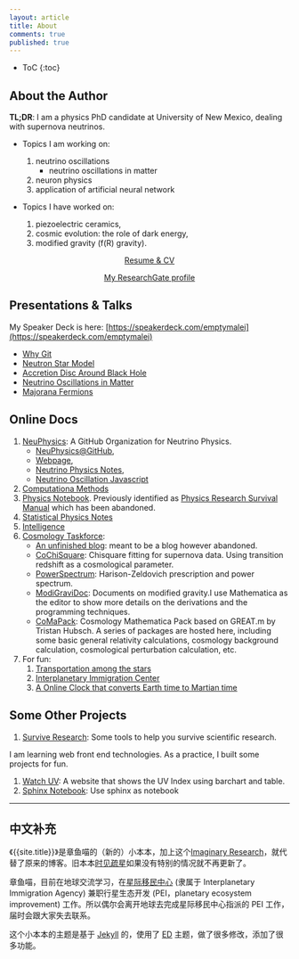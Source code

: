 ```yaml
---
layout: article
title: About
comments: true
published: true
---
```



* ToC
{:toc}


## About the Author


**TL;DR**: I am a physics PhD candidate at University of New Mexico, dealing with supernova neutrinos.






* Topics I am working on:

	1. neutrino oscillations
		* neutrino oscillations in matter
	2. neuron physics
	3. application of artificial neural network


* Topics I have worked on:

	1. piezoelectric ceramics,
	2. cosmic evolution: the role of dark energy,
	3. modified gravity (f(R) gravity).

<div class="notes--info" style="text-align: center;">

<p>
<a href="/cv" style="margin: 1em 1em 1em 1em;" class="btn--light">Resume & CV</a>

<a href="https://www.researchgate.net/profile/Lei_MA" style="margin: 1em 1em 1em 1em;" class="btn--light">My ResearchGate profile</a>
</p>

</div>



## Presentations & Talks

My Speaker Deck is here: [https://speakerdeck.com/emptymalei](https://speakerdeck.com/emptymalei)

* [Why Git](/assets/slides/whygit)
* [Neutron Star Model](/assets/slides/neutron-star-model)
* [Accretion Disc Around Black Hole](https://speakerdeck.com/emptymalei/accretion-disc-around-black-hole)
* [Neutrino Oscillations in Matter](https://speakerdeck.com/emptymalei/neutrino-oscillations-in-matter)
* [Majorana Fermions](https://speakerdeck.com/emptymalei/majorana-fermion)


## Online Docs

1. [NeuPhysics](https://github.com/NeuPhysics): A GitHub Organization for Neutrino Physics.
   * [NeuPhysics@GitHub](https://github.com/NeuPhysics),
   * [Webpage](http://neutrino.xyz),
   * [Neutrino Physics Notes](http://docs.neutrino.xyz),
   * [Neutrino Oscillation Javascript](http://neutrino.xyz/neutrino-oscillation-js/)
2. [Computationa Methods](http://computational.neutrino.xyz/)
3. [Physics Notebook](http://openmetric.org/physics/). Previously identified as [Physics Research Survival Manual](https://github.com/CosmologyTaskForce/PhysicsResearchSurvivalManual) which has been abandoned.
4. [Statistical Physics Notes](http://statisticalphysics.openmetric.org/)
5. [Intelligence](http://intelligence.readthedocs.io/)
6. [Cosmology Taskforce](https://github.com/CosmologyTaskForce):
   * [An unfinished blog](http://cosmologytaskforce.github.io/CosmologyTaskForce/): meant to be a blog however abandoned.
   * [CoChiSquare](https://github.com/CosmologyTaskForce/CoChiSquare): Chisquare fitting for supernova data. Using transition redshift as a cosmological parameter.
   * [PowerSpectrum](https://github.com/CosmologyTaskForce/PowerSpectrum): Harison-Zeldovich prescription and power spectrum.
   * [ModiGraviDoc](https://github.com/CosmologyTaskForce/ModiGraviDoc): Documents on modified gravity.I use Mathematica as the editor to show more details on the derivations and the programming techniques.
   * [CoMaPack](https://github.com/CosmologyTaskForce/CoMaPack): Cosmology Mathematica Pack based on GREAT.m by Tristan Hubsch. A series of packages are hosted here, including some basic general relativity calculations, cosmology background calculation, cosmological perturbation calculation, etc.
7. For fun:
   1. [Transportation among the stars](https://github.com/emptymalei/future-star-network)
   2. [Interplanetary Immigration Center](http://interimm.org)
   3. [A Online Clock that converts Earth time to Martian time](http://interimm.org/mars-clock/)


## Some Other Projects

1. [Survive Research](http://emptymalei.github.io/tool/): Some tools to help you survive scientific research.

I am learning web front end technologies. As a practice, I built some projects for fun.

1. [Watch UV](http://openmetric.org): A website that shows the UV Index using barchart and table.
2. [Sphinx Notebook](http://openmetric.org/sphinx-notebook/): Use sphinx as notebook




<hr class="paragraph">


## 中文补充



《{{site.title}}》是章鱼喵的（新的）小本本，加上这个[Imaginary Research](http://imresear.ch/)，就代替了原来的博客。旧本本[时见疏星](http://multiverse.lamost.org)如果没有特别的情况就不再更新了。

章鱼喵，目前在地球交流学习，在[星际移民中心](http://interimm.org) (隶属于 Interplanetary Immigration Agency) 兼职行星生态开发 (PEI，planetary ecosystem improvement) 工作。所以偶尔会离开地球去完成星际移民中心指派的 PEI 工作，届时会跟大家失去联系。



这个小本本的主题是基于 [Jekyll](http://jekyllrb.com) 的，使用了 [ED](http://elotroalex.github.io/ed/) 主题，做了很多修改，添加了很多功能。
